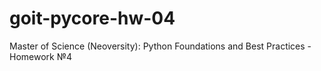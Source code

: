 # goit-pycore-hw-04
Master of Science (Neoversity): Python Foundations and Best Practices - Homework №4
